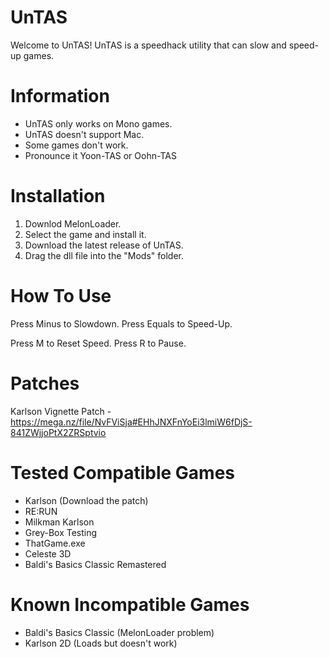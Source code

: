 # UnTAS

Welcome to UnTAS! UnTAS is a speedhack utility that can slow and speed-up games.

# Information

- UnTAS only works on Mono games.
- UnTAS doesn't support Mac.
- Some games don't work.
- Pronounce it Yoon-TAS or Oohn-TAS

# Installation

1. Downlod MelonLoader.
2. Select the game and install it.
3. Download the latest release of UnTAS.
4. Drag the dll file into the "Mods" folder.

# How To Use

Press Minus to Slowdown.
Press Equals to Speed-Up.

Press M to Reset Speed.
Press R to Pause.

# Patches

Karlson Vignette Patch - https://mega.nz/file/NvFViSja#EHhJNXFnYoEi3lmiW6fDjS-841ZWjjoPtX2ZRSptvio

# Tested Compatible Games

- Karlson (Download the patch)
- RE:RUN
- Milkman Karlson
- Grey-Box Testing
- ThatGame.exe
- Celeste 3D
- Baldi's Basics Classic Remastered

# Known Incompatible Games

- Baldi's Basics Classic (MelonLoader problem)
- Karlson 2D (Loads but doesn't work)
